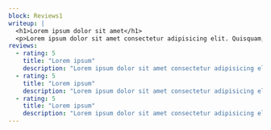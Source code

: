 ```yaml
---
block: Reviews1
writeup: |
  <h1>Lorem ipsum dolor sit amet</h1>
  <p>Lorem ipsum dolor sit amet consectetur adipisicing elit. Quisquam, quos.</p>
reviews:
  - rating: 5
    title: "Lorem ipsum"
    description: "Lorem ipsum dolor sit amet consectetur adipisicing elit. Quisquam, quos."
  - rating: 5
    title: "Lorem ipsum"
    description: "Lorem ipsum dolor sit amet consectetur adipisicing elit. Quisquam, quos."
  - rating: 5
    title: "Lorem ipsum"
    description: "Lorem ipsum dolor sit amet consectetur adipisicing elit. Quisquam, quos."
---
```

